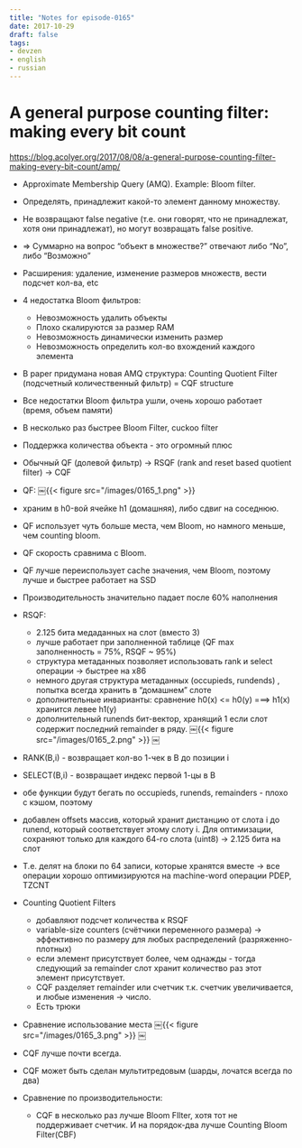 ```yaml
---
title: "Notes for episode-0165"
date: 2017-10-29
draft: false
tags:
- devzen
- english
- russian
---
```


# A general purpose counting filter: making every bit count
https://blog.acolyer.org/2017/08/08/a-general-purpose-counting-filter-making-every-bit-count/amp/

- Approximate Membership Query (AMQ). Example: Bloom filter.
- Определять, принадлежит какой-то элемент данному множеству.
- Не возвращают false negative (т.е. они говорят, что не принадлежат, хотя они принадлежат), но могут возвращать false positive.
- => Суммарно на вопрос “объект в множестве?” отвечают либо “No”, либо “Возможно”
- Расширения: удаление, изменение размеров множеств, вести подсчет кол-ва, etc
- 4 недостатка Bloom фильтров:
    - Невозможность удалить объекты
    - Плохо скалируются за размер RAM
    - Невозможность динамически изменить размер
    - Невозможность определить кол-во вхождений каждого элемента
- В paper придумана новая AMQ структура: Counting Quotient Filter (подсчетный количественный фильтр) = CQF structure
- Все недостатки Bloom фильтра ушли, очень хорошо работает (время, объем памяти)
- В несколько раз быстрее Bloom Filter, cuckoo filter
- Поддержка количества объекта - это огромный плюс
- Обычный QF (долевой фильтр) -> RSQF (rank and reset based quotient filter) -> CQF
- QF:
￼{{< figure src="/images/0165_1.png" >}}
- храним в h0-вой ячейке h1 (домашняя), либо сдвиг на соседнюю.
- QF использует чуть больше места, чем Bloom, но намного меньше, чем counting bloom.
- QF скорость сравнима с Bloom.
- QF лучше переиспользует cache значения, чем Bloom, поэтому лучше и быстрее работает на SSD
- Производительность значительно падает после 60% наполнения
- RSQF:
    - 2.125 бита медаданных на слот (вместо 3)
    - лучше работает при заполненной таблице (QF max заполненность = 75%, RSQF ~ 95%)
    - структура метаданных позволяет использовать rank и select операции -> быстрее на x86
    - немного другая структура метаданных (occupieds, rundends) , попытка всегда хранить в “домашнем” слоте
    - дополнительные инварианты: сравнение h0(x) <= h0(y) ===> h1(x) хранится левее h1(y)
    - дополнительный runends бит-вектор, хранящий 1 если слот содержит последний remainder в ряду.
￼{{< figure src="/images/0165_2.png" >}}
￼
- RANK(B,i) - возвращает кол-во 1-чек в B до позиции i
- SELECT(B,i) - возвращает индекс первой 1-цы в B
- обе функции будут бегать по occupieds, runends, remainders - плохо с кэшом, поэтому
- добавлен offsets массив, который хранит дистанцию от слота i до runend, который соответствует этому слоту i. Для оптимизации, сохраняют только для каждого 64-го слота (uint8) -> 2.125 бита на слот
- Т.е. делят на блоки по 64 записи, которые хранятся вместе -> все операции хорошо оптимизируются на machine-word операции PDEP, TZCNT
- Counting Quotient Filters
    - добавляют подсчет количества к RSQF
    - variable-size counters (счётчики переменного размера) -> эффективно по размеру для любых распределений (разряженно-плотных)
    - если элемент присутствует более, чем однажды - тогда следующий за remainder слот хранит количество раз этот элемент присутствует.
    - CQF разделяет remainder или счетчик т.к. счетчик увеличивается, и любые изменения -> число.
    - Есть трюки
- Сравнение использование места
￼{{< figure src="/images/0165_3.png" >}}
￼
- CQF лучше почти всегда.
- CQF может быть сделан мультитредовым (шарды, лочатся всегда по два)

- Сравнение по производительности:
  - CQF в несколько раз лучше Bloom FIlter, хотя тот не поддерживает счетчик. И на порядок-два лучше Counting Bloom Filter(CBF)


